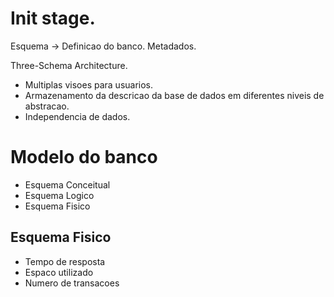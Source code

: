 # Init stage.

Esquema -> Definicao do banco. Metadados.

Three-Schema Architecture.

- Multiplas visoes para usuarios.
- Armazenamento da descricao da base de dados em diferentes niveis de abstracao.
- Independencia de dados.

# Modelo do banco

- Esquema Conceitual
- Esquema Logico
- Esquema Fisico

## Esquema Fisico

- Tempo de resposta
- Espaco utilizado
- Numero de transacoes
